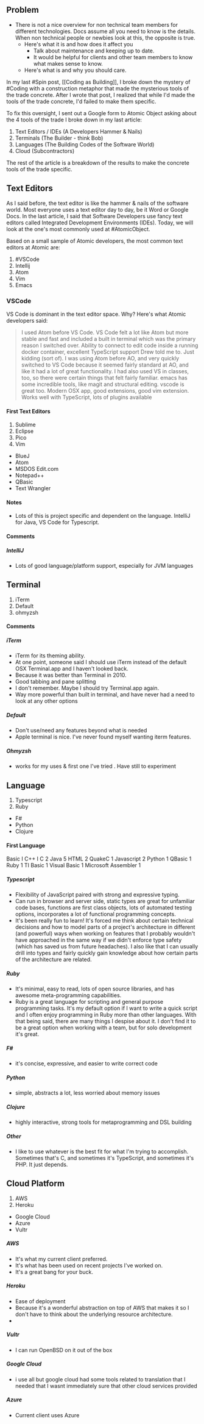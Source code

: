 ## Problem
- There is not a nice overview for non technical team members for different technologies. Docs assume all you need to know is the details. When non technical people or newbies look at this, the opposite is true. 
	- Here's what it is and how does it affect you
		- Talk about maintenance and keeping up to date. 
		- It would be helpful for clients and other team members to know what makes sense to know. 
	- Here's what is and why you should care. 

In my last #Spin post, [[Coding as Building]], I broke down the mystery of #Coding with a construction metaphor that made the mysterious tools of the trade concrete. After I wrote that post, I realized that while I'd made the tools of the trade concrete, I'd failed to make them specific. 

To fix this oversight, I sent out a Google form to Atomic Object asking about the 4 tools of the trade I broke down in my last article: 
1. Text Editors / IDEs (A Developers Hammer & Nails)
2. Terminals (The Builder - think Bob)
3. Languages (The Building Codes of the Software World)
4. Cloud (Subcontractors)

The rest of the article is a breakdown of the results to make the concrete tools of the trade specific. 

## Text Editors 
As I said before, the text editor is like the hammer & nails of the software world. Most everyone uses a text editor day to day, be it Word or Google Docs. In the last article, I said that Software Developers use fancy text editors called Integrated Development Environments (IDEs). Today, we will look at the one's most commonly used at #AtomicObject. 

Based on a small sample of Atomic developers, the most common text editors at Atomic are: 

1. #VSCode
2. Intellij 
3. Atom
4. Vim
5. Emacs

### VSCode
VS Code is dominant in the text editor space. Why? Here's what Atomic developers said: 
> I used Atom before VS Code. VS Code felt a lot like Atom but more stable and fast and included a built in terminal which was the primary reason I switched over.
> Ability to connect to edit code inside a running docker container, excellent TypeScript support
> Drew told me to. Just kidding (sort of). I was using Atom before AO, and very quickly switched to VS Code because it seemed fairly standard at AO, and like it had a lot of great functionality. I had also used VS in classes, too, so there were certain things that felt fairly familiar.
> emacs has some incredible tools, like magit and structural editing. vscode is great too.
> Modern OSX app, good extensions, good vim extension.
> Works well with TypeScript, lots of plugins available

#### First Text Editors
1. Sublime
2. Eclipse
3. Pico
4. Vim

- BlueJ
- Atom
- MSDOS Edit.com
- Notepad++
- QBasic
- Text Wrangler

#### Notes
- Lots of this is project specific and dependent on the language. IntelliJ for Java, VS Code for Typescript. 

#### Comments


##### IntelliJ
- Lots of good language/platform support, especially for JVM languages

## Terminal
1. iTerm
2. Default
3. ohmyzsh

#### Comments

##### iTerm
- iTerm for its theming ability.
- At one point, someone said I should use iTerm instead of the default OSX Terminal.app and I haven't looked back.
- Because it was better than Terminal in 2010.
- Good tabbing and pane splitting
- I don't remember. Maybe I should try Terminal.app again.
- Way more powerful than built in terminal, and have never had a need to look at any other options
##### Default
- Don't use/need any features beyond what is needed
- Apple terminal is nice. I've never found myself wanting iterm features.

##### Ohmyzsh
- works for my uses & first one I've tried . Have still to experiment

## Language
1. Typescript
2. Ruby

- F#
- Python
- Clojure

#### First Language
Basic I
C++ I
C 2
Java 5
HTML 2
QuakeC 1
Javascript 2
Python 1
QBasic 1
Ruby 1
TI Basic 1
Visual Basic 1
Microsoft Assembler 1


##### Typescript
- Flexibility of JavaScript paired with strong and expressive typing.
- Can run in browser and server side, static types are great for unfamiliar code bases, functions are first class objects, lots of automated testing options, incorporates a lot of functional programming concepts.
- It's been really fun to learn! It's forced me think about certain technical decisions and how to model parts of a project's architecture in different (and powerful) ways when working on features that I probably wouldn't have approached in the same way if we didn't enforce type safety (which has saved us from future headaches). I also like that I can usually drill into types and fairly quickly gain knowledge about how certain parts of the architecture are related.

##### Ruby
- It's minimal, easy to read, lots of open source libraries, and has awesome meta-programming capabilities.
- Ruby is a great language for scripting and general purpose programming tasks. It's my default option if I want to write a quick script and I often enjoy programming in Ruby more than other languages. With that being said, there are many things I despise about it. I don't find it to be a great option when working with a team, but for solo development it's great.

##### F#
- it's concise, expressive, and easier to write correct code

##### Python
- simple, abstracts a lot, less worried about memory issues

##### Clojure
- highly interactive, strong tools for metaprogramming and DSL building

##### Other
- I like to use whatever is the best fit for what I'm trying to accomplish. Sometimes that's C, and sometimes it's TypeScript, and sometimes it's PHP. It just depends.


## Cloud Platform
1. AWS
2. Heroku

- Google Cloud
- Azure
- Vultr

##### AWS 
- It's what my current client preferred. 
- It's what has been used on recent projects I've worked on. 
- It's a great bang for your buck.

##### Heroku
- Ease of deployment
- Because it's a wonderful abstraction on top of AWS that makes it so I don't have to think about the underlying resource architecture.
- 

##### Vultr
- I can run OpenBSD on it out of the box

##### Google Cloud
- i use all but google cloud had some tools related to translation that I needed that I wasnt immediately sure that other cloud services provided

##### Azure
- Current client uses Azure